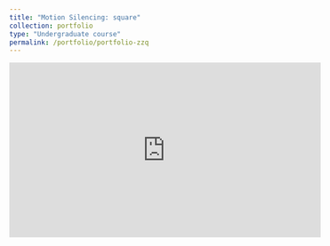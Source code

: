```yaml
---
title: "Motion Silencing: square"
collection: portfolio
type: "Undergraduate course"
permalink: /portfolio/portfolio-zzq
---
```

<iframe width="560" height="315" src="https://www.youtube.com/embed/hsIiAHbrGLU" title="YouTube video player" frameborder="0" allow="accelerometer; autoplay; clipboard-write; encrypted-media; gyroscope; picture-in-picture" allowfullscreen></iframe>
